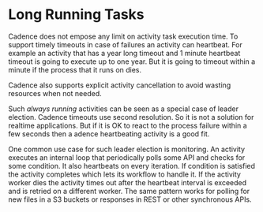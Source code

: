 # Long Running Tasks

Cadence does not empose any limit on activity task execution time. To support timely timeouts in case of failures an activity can heartbeat. For example an activity that has a year long timeout and 1 minute heartbeat timeout is going to execute up to one year. But it is going to timeout within a minute if the process that it runs on dies.

Cadence also supports explicit activity cancellation to avoid wasting resources when not needed.

Such _always running_ activities can be seen as a special case of leader election. Cadence timeouts use second resolution. So it is not a solution for realtime applications. But if it is OK to react to the process failure within a few seconds then a adence heartbeating activity is a good fit.

One common use case for such leader election is monitoring. An activity executes an internal loop that periodically polls some API and checks for some condition. It also heartbeats on every iteration. If condition is satisfied the activity completes which lets its workflow to handle it. If the activity worker dies the activity times out after the heartbeat interval is exceeded and is retried on a different worker. The same pattern works for polling for new files in a S3 buckets or responses in REST or other synchronous APIs.